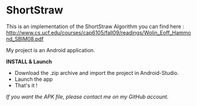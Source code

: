ShortStraw
==========

This is an implementation of the ShortStraw Algorithm you can find here : http://www.cs.ucf.edu/courses/cap6105/fall09/readings/Wolin_Eoff_Hammond_SBIM08.pdf

My project is an Android application.

**INSTALL & Launch**

* Download the .zip archive and import the project in Android-Studio.
* Launch the app
* That's it !

*If you want the APK file, please contact me on my GitHub account.*
